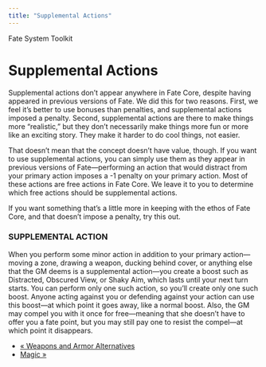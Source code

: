 ```yaml
---
title: "Supplemental Actions"
---
```

    
Fate System Toolkit

#  Supplemental Actions

Supplemental actions don’t appear anywhere in Fate Core, despite having
appeared in previous versions of Fate. We did this for two reasons. First, we
feel it’s better to use bonuses than penalties, and supplemental actions
imposed a penalty. Second, supplemental actions are there to make things more
“realistic,” but they don’t necessarily make things more fun or more like an
exciting story. They make it harder to do cool things, not easier.

That doesn’t mean that the concept doesn’t have value, though. If you want to
use supplemental actions, you can simply use them as they appear in previous
versions of Fate—performing an action that would distract from your primary
action imposes a -1 penalty on your primary action. Most of these actions are
free actions in Fate Core. We leave it to you to determine which free actions
should be supplemental actions.

If you want something that’s a little more in keeping with the ethos of Fate
Core, and that doesn’t impose a penalty, try this out.

### SUPPLEMENTAL ACTION

When you perform some minor action in addition to your primary action—moving a
zone, drawing a weapon, ducking behind cover, or anything else that the GM
deems is a supplemental action—you create a boost such as
<span class="aspect">Distracted</span>, <span class="aspect">Obscured View</span>, or
<span class="aspect">Shaky Aim</span>, which lasts until your next turn starts. You
can perform only one such action, so you’ll create only one such boost. Anyone
acting against you or defending against your action can use this boost—at
which point it goes away, like a normal boost. Also, the GM may compel you
with it once for free—meaning that she doesn’t have to offer you a fate point,
but you may still pay one to resist the compel—at which point it disappears.

  * [« Weapons and Armor Alternatives](/fate-system-toolkit/weapons-and-armor-alternatives)
  * [Magic »](/fate-system-toolkit/magic)

